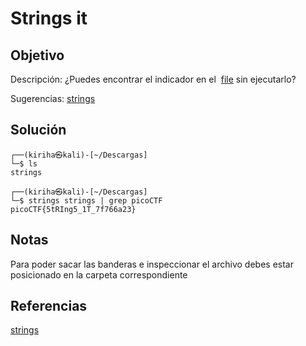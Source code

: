 # Strings it

## Objetivo 
Descripción:
¿Puedes encontrar el indicador en el  [file](https://jupiter.challenges.picoctf.org/static/94d00153b0057d37da225ee79a846c62/strings) sin ejecutarlo?

Sugerencias:
[strings](https://linux.die.net/man/1/strings)


## Solución 
``` shell           
┌──(kiriha㉿kali)-[~/Descargas]
└─$ ls
strings
                                
┌──(kiriha㉿kali)-[~/Descargas]
└─$ strings strings | grep picoCTF
picoCTF{5tRIng5_1T_7f766a23}

```

## Notas
Para poder sacar las banderas e inspeccionar el archivo debes estar posicionado en la carpeta correspondiente


## Referencias
[strings](https://linux.die.net/man/1/strings)